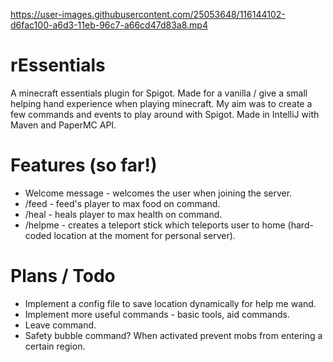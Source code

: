 https://user-images.githubusercontent.com/25053648/116144102-d6fac100-a6d3-11eb-96c7-a66cd47d83a8.mp4

# rEssentials
A minecraft essentials plugin for Spigot. Made for a vanilla / give a small helping hand experience when playing minecraft. My aim was to create a few commands and events to play around with Spigot. Made in IntelliJ with Maven and PaperMC API. 

# Features (so far!)
- Welcome message - welcomes the user when joining the server.
- /feed - feed's player to max food on command.
- /heal - heals player to max health on command.
- /helpme - creates a teleport stick which teleports user to home (hard-coded location at the moment for personal server). 

# Plans / Todo
- Implement a config file to save location dynamically for help me wand. 
- Implement more useful commands - basic tools, aid commands. 
- Leave command.
- Safety bubble command? When activated prevent mobs from entering a certain region.


